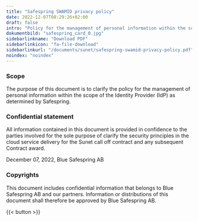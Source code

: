 ```yaml
---
title: "Safespring SWAMID privacy policy"
date: 2022-12-07T08:29:26+02:00
draft: false
intro: "Policy for the management of personal information within the scope of the Identity Provider (IdP) as determined by Safespring"
dokumentbild: "safespring_card_0.jpg"
sidebarlinkname: "Download PDF"
sidebarlinkicon: "fa-file-download"
sidebarlinkurl: "/documents/sunet/safespring-swamid-privacy-policy.pdf"
noindex: "noindex"
---
```


### Scope
The purpose of this document is to clarify the policy for the management of personal information within the scope of the Identity Provider (IdP) as determined by Safespring.  

### Confidential statement
All information contained in this document is provided in confidence to the parties involved for the sole purpose of clarify the security principles in the cloud service delivery for the Sunet call off contract and any subsequent Contract award.

December 07, 2022, Blue Safespring AB

### Copyrights
This document includes confidential information that belongs to Blue Safespring AB and our partners. Information or distributions of this document shall therefore be approved by Blue Safespring AB.

{{< button >}}
